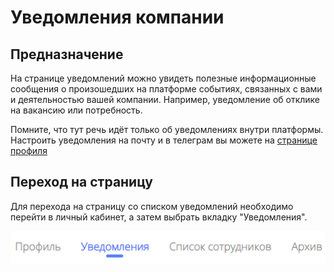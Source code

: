 # Уведомления компании

## Предназначение
На странице уведомлений можно увидеть полезные информационные сообщения о произошедших на платформе событиях, связанных с вами и деятельностью вашей компании. Например, уведомление об отклике на вакансию или потребность.

Помните, что тут речь идёт только об уведомлениях внутри платформы. Настроить уведомления на почту и в телеграм вы можете на [странице профиля](https://cluster-guide.readthedocs.io/Компаниям/Личный%20кабинет/#_9)

## Переход на страницу
Для перехода на страницу со списком уведомлений необходимо перейти в личный кабинет, а затем выбрать вкладку "Уведомления".

![ВкладкаУведомления.png](../files/ВкладкаУведомления.png)
